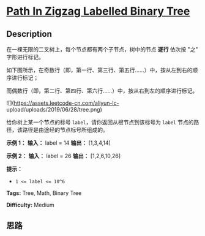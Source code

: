 # [Path In Zigzag Labelled Binary Tree][title]

## Description

在一棵无限的二叉树上，每个节点都有两个子节点，树中的节点 **逐行** 依次按 "之" 字形进行标记。

如下图所示，在奇数行（即，第一行、第三行、第五行……）中，按从左到右的顺序进行标记；

而偶数行（即，第二行、第四行、第六行……）中，按从右到左的顺序进行标记。

![](https://assets.leetcode-cn.com/aliyun-lc-
upload/uploads/2019/06/28/tree.png)

给你树上某一个节点的标号 `label`，请你返回从根节点到该标号为 `label` 节点的路径，该路径是由途经的节点标号所组成的。



**示例 1：**
            **输入：** label = 14    **输出：** [1,3,4,14]    

**示例 2：**
            **输入：** label = 26    **输出：** [1,2,6,10,26]    



**提示：**

  * `1 <= label <= 10^6`


**Tags:** Tree, Math, Binary Tree

**Difficulty:** Medium

## 思路

[title]: https://leetcode-cn.com/problems/path-in-zigzag-labelled-binary-tree
